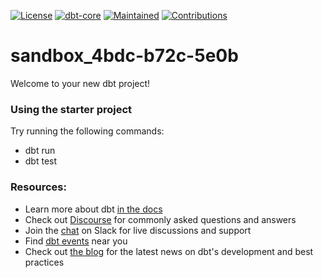 [![License](https://img.shields.io/badge/License-Apache_2.0-blue?style=flat-square)](https://github.com/x-equipment/dbt_hevo_typeform/blob/main/LICENSE)
[![dbt-core](https://img.shields.io/badge/dbt_Core™->=1.5.0_,<2.0.0-orange?style=flat-square)]()
[![Maintained](https://img.shields.io/badge/Maintained-Yes-green?style=flat-square)]()
[![Contributions](https://img.shields.io/badge/Contributions_welcome-Yes-blueviolet?style=flat-square)]()

# sandbox_4bdc-b72c-5e0b

Welcome to your new dbt project!

### Using the starter project

Try running the following commands:
- dbt run
- dbt test


### Resources:
- Learn more about dbt [in the docs](https://docs.getdbt.com/docs/introduction)
- Check out [Discourse](https://discourse.getdbt.com/) for commonly asked questions and answers
- Join the [chat](https://community.getdbt.com/) on Slack for live discussions and support
- Find [dbt events](https://events.getdbt.com) near you
- Check out [the blog](https://blog.getdbt.com/) for the latest news on dbt's development and best practices
